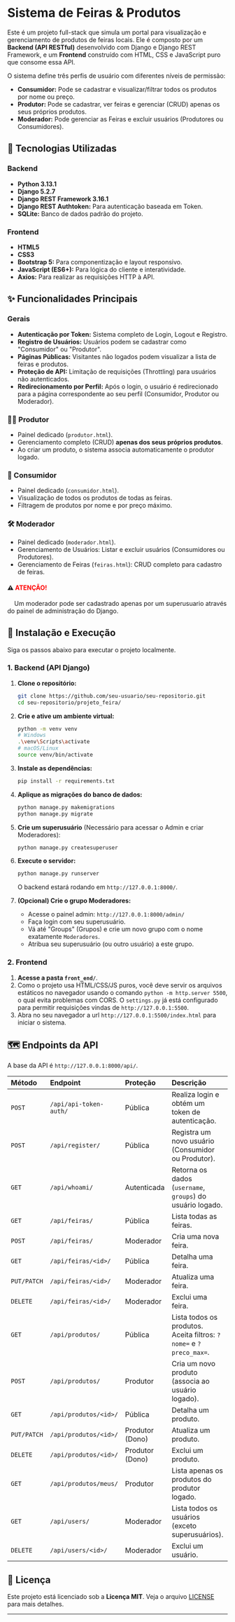 # Sistema de Feiras & Produtos

Este é um projeto full-stack que simula um portal para visualização e gerenciamento de produtos de feiras locais. Ele é composto por um **Backend (API RESTful)** desenvolvido com Django e Django REST Framework, e um **Frontend** construído com HTML, CSS e JavaScript puro que consome essa API.

O sistema define três perfis de usuário com diferentes níveis de permissão:

  * **Consumidor:** Pode se cadastrar e visualizar/filtrar todos os produtos por nome ou preço.
  * **Produtor:** Pode se cadastrar, ver feiras e gerenciar (CRUD) apenas os seus próprios produtos.
  * **Moderador:** Pode gerenciar as Feiras e excluir usuários (Produtores ou Consumidores).

## 🚀 Tecnologias Utilizadas

### Backend

  * **Python 3.13.1**
  * **Django 5.2.7**
  * **Django REST Framework 3.16.1**
  * **Django REST Authtoken:** Para autenticação baseada em Token.
  * **SQLite:** Banco de dados padrão do projeto.

### Frontend

  * **HTML5**
  * **CSS3**
  * **Bootstrap 5:** Para componentização e layout responsivo.
  * **JavaScript (ES6+):** Para lógica do cliente e interatividade.
  * **Axios:** Para realizar as requisições HTTP à API.

## ✨ Funcionalidades Principais

### Gerais

  * **Autenticação por Token:** Sistema completo de Login, Logout e Registro.
  * **Registro de Usuários:** Usuários podem se cadastrar como "Consumidor" ou "Produtor".
  * **Páginas Públicas:** Visitantes não logados podem visualizar a lista de feiras e produtos.
  * **Proteção de API:** Limitação de requisições (Throttling) para usuários não autenticados.
  * **Redirecionamento por Perfil:** Após o login, o usuário é redirecionado para a página correspondente ao seu perfil (Consumidor, Produtor ou Moderador).

### 👨‍🌾 Produtor

  * Painel dedicado (`produtor.html`).
  * Gerenciamento completo (CRUD) **apenas dos seus próprios produtos**.
  * Ao criar um produto, o sistema associa automaticamente o produtor logado.

### 🛒 Consumidor

  * Painel dedicado (`consumidor.html`).
  * Visualização de todos os produtos de todas as feiras.
  * Filtragem de produtos por nome e por preço máximo.

### 🛠️ Moderador

  * Painel dedicado (`moderador.html`).
  * Gerenciamento de Usuários: Listar e excluir usuários (Consumidores ou Produtores).
  * Gerenciamento de Feiras (`feiras.html`): CRUD completo para cadastro de feiras.
  
#### ⚠️ **<span style="color:red">ATENÇÃO!</span>**

&nbsp;&nbsp;&nbsp;&nbsp;Um moderador pode ser cadastrado apenas por um superusuario através do painel de administração do Django.


## 🔧 Instalação e Execução

Siga os passos abaixo para executar o projeto localmente.

### 1\. Backend (API Django)

1.  **Clone o repositório:**

    ```bash
    git clone https://github.com/seu-usuario/seu-repositorio.git
    cd seu-repositorio/projeto_feira/
    ```

2.  **Crie e ative um ambiente virtual:**

    ```bash
    python -m venv venv
    # Windows
    .\venv\Scripts\activate
    # macOS/Linux
    source venv/bin/activate
    ```

3.  **Instale as dependências:**

    ```bash
    pip install -r requirements.txt
    ```

4.  **Aplique as migrações do banco de dados:**

    ```bash
    python manage.py makemigrations
    python manage.py migrate
    ```

5.  **Crie um superusuário** (Necessário para acessar o Admin e criar Moderadores):

    ```bash
    python manage.py createsuperuser
    ```

6.  **Execute o servidor:**

    ```bash
    python manage.py runserver
    ```

    O backend estará rodando em `http://127.0.0.1:8000/`.

7.  **(Opcional) Crie o grupo Moderadores:**

      * Acesse o painel admin: `http://127.0.0.1:8000/admin/`
      * Faça login com seu superusuário.
      * Vá até "Groups" (Grupos) e crie um novo grupo com o nome exatamente `Moderadores`.
      * Atribua seu superusuário (ou outro usuário) a este grupo.

### 2\. Frontend

1.  **Acesse a pasta `front_end/`**.
2.  Como o projeto usa HTML/CSS/JS puros, você deve servir os arquivos estáticos no navegador usando o comando `python -m http.server 5500`, o qual evita problemas com CORS. O `settings.py` já está configurado para permitir requisições vindas de `http://127.0.0.1:5500`.
3.  Abra no seu navegador a url `http://127.0.0.1:5500/index.html` para iniciar o sistema.

## 🗺️ Endpoints da API

A base da API é `http://127.0.0.1:8000/api/`.

| Método | Endpoint | Proteção | Descrição |
| :--- | :--- | :--- | :--- |
| `POST` | `/api/api-token-auth/` | Pública | Realiza login e obtém um token de autenticação. |
| `POST` | `/api/register/` | Pública | Registra um novo usuário (Consumidor ou Produtor). |
| `GET` | `/api/whoami/` | Autenticada | Retorna os dados (`username`, `groups`) do usuário logado. |
| `GET` | `/api/feiras/` | Pública | Lista todas as feiras. |
| `POST` | `/api/feiras/` | Moderador | Cria uma nova feira. |
| `GET` | `/api/feiras/<id>/` | Pública | Detalha uma feira. |
| `PUT/PATCH` | `/api/feiras/<id>/` | Moderador | Atualiza uma feira. |
| `DELETE` | `/api/feiras/<id>/` | Moderador | Exclui uma feira. |
| `GET` | `/api/produtos/` | Pública | Lista todos os produtos. Aceita filtros: `?nome=` e `?preco_max=`. |
| `POST` | `/api/produtos/` | Produtor | Cria um novo produto (associa ao usuário logado). |
| `GET` | `/api/produtos/<id>/` | Pública | Detalha um produto. |
| `PUT/PATCH` | `/api/produtos/<id>/` | Produtor (Dono) | Atualiza um produto. |
| `DELETE` | `/api/produtos/<id>/` | Produtor (Dono) | Exclui um produto. |
| `GET` | `/api/produtos/meus/` | Produtor | Lista apenas os produtos do produtor logado. |
| `GET` | `/api/users/` | Moderador | Lista todos os usuários (exceto superusuários). |
| `DELETE` | `/api/users/<id>/` | Moderador | Exclui um usuário. |

## 📄 Licença

Este projeto está licenciado sob a **Licença MIT**.
Veja o arquivo [LICENSE](https://www.google.com/search?q=LICENSE) para mais detalhes.

-----